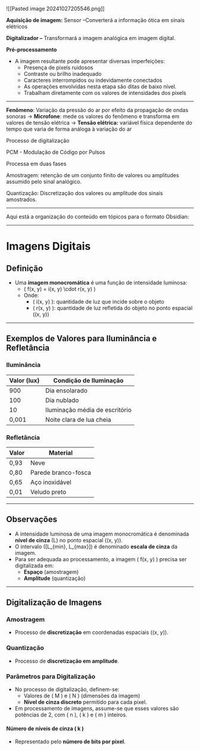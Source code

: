 
![[Pasted image 20241027205546.png]]

**Aquisição de imagem:**
Sensor –Converterá a informação ótica em sinais elétricos

**Digitalizador –** Transformará a imagem analógica em imagem digital.

**Pré-processamento**
*  A imagem resultante pode apresentar diversas imperfeições:
	- Presença de pixels ruidosos
	- Contraste ou brilho inadequado
	- Caracteres interrompidos ou indevidamente conectados
	- As operações envolvidas nesta etapa são ditas de baixo nível.
	- Trabalham diretamente com os valores de intensidades dos pixels

--- 

**Fenômeno**: Variação da pressão do ar por efeito da propagação de ondas sonoras
-> 
**Microfone**: mede os valores do fenômeno e transforma em valores de tensão elétrica
->
**Tensão elétrica:** variável física dependente do tempo que varia de forma análoga à variação do ar

Processo de digitalização

PCM - Modulação de Código por Pulsos

Processa em duas fases

Amostragem: retenção de um conjunto finito de valores
ou amplitudes assumido pelo sinal analógico.

Quantização: Discretização dos valores ou amplitude
dos sinais amostrados.

--- 

Aqui está a organização do conteúdo em tópicos para o formato Obsidian:

---

# Imagens Digitais

## Definição
- Uma **imagem monocromática** é uma função de intensidade luminosa: 
  - \( f(x, y) = i(x, y) \cdot r(x, y) \)
  - Onde:
    - \( i(x, y) \): quantidade de luz que incide sobre o objeto
    - \( r(x, y) \): quantidade de luz refletida do objeto no ponto espacial \((x, y)\)
  
---

## Exemplos de Valores para Iluminância e Refletância

### Iluminância
| Valor (lux) | Condição de Iluminação           |
|-------------|----------------------------------|
| 900         | Dia ensolarado                   |
| 100         | Dia nublado                      |
| 10          | Iluminação média de escritório   |
| 0,001       | Noite clara de lua cheia         |

### Refletância
| Valor | Material                  |
|-------|----------------------------|
| 0,93  | Neve                       |
| 0,80  | Parede branco-fosca        |
| 0,65  | Aço inoxidável             |
| 0,01  | Veludo preto               |

---
## Observações

- A intensidade luminosa de uma imagem monocromática é denominada **nível de cinza** (L) no ponto espacial \((x, y)\).
- O intervalo \([L_{min}, L_{max}]\) é denominado **escala de cinza** da imagem.
- Para ser adequada ao processamento, a imagem \( f(x, y) \) precisa ser digitalizada em:
  - **Espaço** (amostragem)
  - **Amplitude** (quantização)

---

## Digitalização de Imagens

### Amostragem
- Processo de **discretização** em coordenadas espaciais \((x, y)\).

### Quantização
- Processo de **discretização em amplitude**.

### Parâmetros para Digitalização
- No processo de digitalização, definem-se:
  - Valores de \( M \) e \( N \) (dimensões da imagem)
  - **Nível de cinza discreto** permitido para cada pixel.
- Em processamento de imagens, assume-se que esses valores são potências de 2, com \( n \), \( k \) e \( m \) inteiros.

#### Número de níveis de cinza \( k \)
- Representado pelo **número de bits por pixel**.
